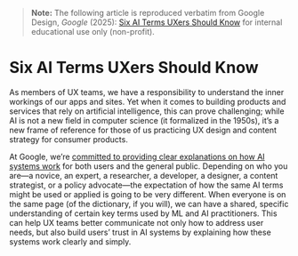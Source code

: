 > **Note:** The following article is reproduced verbatim from
> Google Design, *Google* (2025):
> [Six AI Terms UXers Should Know](https://design.google/library/six-ai-terms)
> for internal educational use only (non-profit).

# Six AI Terms UXers Should Know

As members of UX teams, we have a responsibility to understand the inner workings of our apps and sites. Yet when it comes to building products and services that rely on artificial intelligence, this can prove challenging; while AI is not a new field in computer science (it formalized in the 1950s), it’s a new frame of reference for those of us practicing UX design and content strategy for consumer products.

At Google, we’re [committed to providing clear explanations on how AI systems work](https://www.blog.google/technology/ai/ai-principles/) for both users and the general public. Depending on who you are—a novice, an expert, a researcher, a developer, a designer, a content strategist, or a policy advocate—the expectation of how the same AI terms might be used or applied is going to be very different. When everyone is on the same page (of the dictionary, if you will), we can have a shared, specific understanding of certain key terms used by ML and AI practitioners. This can help UX teams better communicate not only how to address user needs, but also build users’ trust in AI systems by explaining how these systems work clearly and simply.